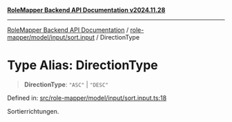 [**RoleMapper Backend API Documentation v2024.11.28**](../../../../../README.md)

***

[RoleMapper Backend API Documentation](../../../../../modules.md) / [role-mapper/model/input/sort.input](../README.md) / DirectionType

# Type Alias: DirectionType

> **DirectionType**: `"ASC"` \| `"DESC"`

Defined in: [src/role-mapper/model/input/sort.input.ts:18](https://github.com/FlowCraft-AG/RoleMapper/blob/d09e0a221a0891128652190f77e15989426161d8/backend/src/role-mapper/model/input/sort.input.ts#L18)

Sortierrichtungen.
